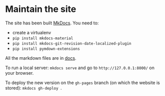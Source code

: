 # Maintain the site

The site has been built [MkDocs](https://www.mkdocs.org/). You need to:

- create a virtualenv
- `pip install mkdocs-material`
- `pip install mkdocs-git-revision-date-localized-plugin`
- `pip install pymdown-extensions `

All the markdown files are in [docs](https://github.com/SegmOnto/SegmOnto.github.io/tree/master/docs).

To run a local server: `mkdocs serve` and go to `http://127.0.0.1:8000/` on your browser.

To deploy the new version on the `gh-pages` branch (on which the website is stored): `mkdocs gh-deploy `.
